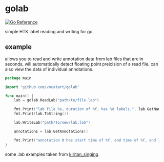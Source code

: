 # golab

[![Go Reference](https://pkg.go.dev/badge/github.com/vocatart/golab.svg)](https://pkg.go.dev/github.com/vocatart/golab)

simple HTK label reading and writing for go.

## example

allows you to read and write annotation data from lab files that are in seconds. will automatically detect floating point preicision of a read file. can also view the data of individual annotations.

```go
package main

import "github.com/vocatart/golab"

func main() {
    lab = golab.ReadLab("path/to/file.lab")

    fmt.Print("lab file %s, duration of %f, has %d labels.", lab.GetName(), lab.GetDuration(), lab.GetLength()) 
    fmt.Print(lab.ToString())

    lab.WriteLab("path/to/new/lab.lab")

    annotations = lab.GetAnnotations()

    fmt.Print("annotation 0 has start time of %f, end time of %f, and label %s", annotations[0].GetStart(), annotations[0].GetEnd(), annotations.GetLabel())
}
```

some .lab examples taken from [kiritan_singing](https://github.com/mmorise/kiritan_singing).
